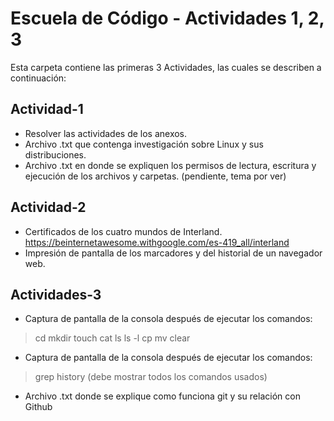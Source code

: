 # Escuela de Código - Actividades 1, 2, 3

Esta carpeta contiene las primeras 3 Actividades, las cuales se describen a continuación:

## Actividad-1
- Resolver las actividades de los anexos.
- Archivo .txt que contenga investigación sobre Linux y sus distribuciones.
- Archivo .txt en donde se expliquen los permisos de lectura, escritura y ejecución de los archivos y carpetas.  (pendiente, tema por ver)

## Actividad-2
- Certificados de los cuatro mundos de Interland.    https://beinternetawesome.withgoogle.com/es-419_all/interland
- Impresión de pantalla de los marcadores y del historial de un navegador web.

## Actividades-3
- Captura de pantalla de la consola después de ejecutar los comandos:
> cd
> mkdir
> touch
> cat
> ls
> ls -l
> cp
> mv
> clear
- Captura de pantalla de la consola después de ejecutar los comandos:
> grep
> history (debe mostrar todos los comandos usados)
- Archivo .txt donde se explique como funciona git y su relación con Github
